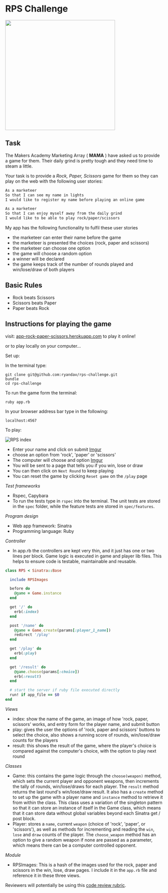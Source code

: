 # RPS Challenge

<p align="left">
  <img src="http://i.imgur.com/Igl71tC.png" width="350"/>
</p>

Task
----

The Makers Academy Marketing Array ( **MAMA** ) have asked us to provide a game for them. Their daily grind is pretty tough and they need time to steam a little.

Your task is to provide a _Rock, Paper, Scissors_ game for them so they can play on the web with the following user stories:

```sh
As a marketeer
So that I can see my name in lights
I would like to register my name before playing an online game

As a marketeer
So that I can enjoy myself away from the daily grind
I would like to be able to play rock/paper/scissors
```

My app has the following functionality to fulfil these user stories

- the marketeer can enter their name before the game
- the marketeer is presented the choices (rock, paper and scissors)
- the marketeer can choose one option
- the game will choose a random option
- a winner will be declared
- the game keeps track of the number of rounds played and win/lose/draw of both players

## Basic Rules

- Rock beats Scissors
- Scissors beats Paper
- Paper beats Rock

## Instructions for playing the game

visit: [app-rock-paper-scissors.herokuapp.com](https://app-rock-paper-scissors.herokuapp.com) to play it online!

or to play locally on your computer...

Set up:

In the terminal type:
``` terminal
git clone git@github.com:ryandav/rps-challenge.git
bundle
cd rps-challenge
```

To run the game form the terminal:
``` terminal
ruby app.rb
```

In your browser address bar type in the following:

```browser
localhost:4567
```

To play:

![RPS index](http://i.imgur.com/Igl71tC.png)
- Enter your name and click on submit
[Imgur](http://i.imgur.com/eCfxJb6.png)
- choose an option from 'rock', 'paper' or 'scissors'
- The computer will choose and option
[Imgur](http://i.imgur.com/hO1B9jP.png)
- You will be sent to a page that tells you if you win, lose or draw
- You can then click on `Next Round` to keep playing
- You can reset the game by clicking `Reset game` on the `/play` page

*Test frameworks*

- Rspec, Capybara
- To run the tests type in `rspec` into the terminal. The unit tests are stored in the `spec` folder, while the feature tests are stored in `spec/features`.

*Program design*

- Web app framework: Sinatra
- Programming language: Ruby

*Controller*

- In app.rb the controllers are kept very thin, and it just has one or two lines per block. Game logic is executed in game and player lib files. This helps to ensure code is testable, maintainable and reusable.

```ruby
class RPS < Sinatra::Base

  include RPSImages

  before do
    @game = Game.instance
  end

  get '/' do
    erb(:index)
  end

  post '/name' do
    @game = Game.create(params[:player_1_name])
    redirect '/play'
  end

  get '/play' do
    erb(:play)
  end

  get '/result' do
    @game.choose(params[:choice])
    erb(:result)
  end

  # start the server if ruby file executed directly
  run! if app_file == $0
end
```

*Views*
- index: show the name of the game, an image of how 'rock, paper, scissors' works, and entry form for the player name, and submit button
- play: gives the user the options of 'rock, paper and scissors' buttons to select the choice, also shows a running score of rounds, win/lose/draw counts for the players
- result: this shows the result of the game, where the player's choice is compared against the computer's choice, with the option to play next round

*Classes*

- Game: this contains the game logic through the `choose(weapon)` method, which sets the current player and opponent weapons, then increments the tally of rounds, win/lose/draws for each player. The `result` method returns the last round's win/lose/draw result. It also has a `create` method to set up the game with a player name and `instance` method to retrieve it from within the class. This class uses a variation of the singleton pattern so that it can store an instance of itself in the Game class, which means that it can store data without global variables beyond each Sinatra get / post block.
- Player: stores a `name`, current `weapon` (choice of 'rock', 'paper', or 'scissors'), as well as methods for incrementing and reading the `win`, `lose` and `draw` counts of the player. The `choose_weapon` method has an option to give a random weapon if none are passed as a parameter, which means there can be a computer controlled opponent.

*Module*

- RPSImages: This is a hash of the images used for the rock, paper and scissors in the win, lose, draw pages. I include it in the `app.rb` file and reference it in these three views.

Reviewers will potentially be using this [code review rubric](docs/review.md).
